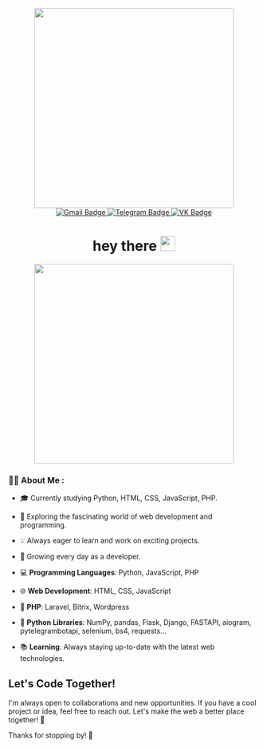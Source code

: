 <div id="header" align="center">
  <img src="https://media.giphy.com/media/D7z8JfNANqahW/giphy.gif" width="400"/>
</div>

<div id="badges" align="center">
  <a href="beloglazov.constantin@gmail.com">
    <img src="https://img.shields.io/badge/Gmail-D14836?style=for-the-badge&logo=gmail&logoColor=white" alt="Gmail Badge"/>
  </a>
  <a href="https://t.me/hardt0x1c">
    <img src="https://img.shields.io/badge/Telegram-2CA5E0?style=for-the-badge&logo=telegram&logoColor=white" alt="Telegram Badge"/>
  </a>
  <a href="https://vk.com/hate_light">
    <img src="https://img.shields.io/badge/вконтакте-%232E87FB.svg?&style=for-the-badge&logo=vk&logoColor=white" alt="VK Badge"/>
  </a>
  <h1>
  hey there
  <img src="https://media.giphy.com/media/hvRJCLFzcasrR4ia7z/giphy.gif" width="30px"/>
  </h1>
</div>
<div align="center">
  <img src="https://media.giphy.com/media/5qcnRWFWfZyXC/giphy.gif" width="400"/>
</div>

### :man_technologist: About Me :

- 🎓 Currently studying Python, HTML, CSS, JavaScript, PHP.
- 🚀 Exploring the fascinating world of web development and programming.
- 💡 Always eager to learn and work on exciting projects.
- 🌱 Growing every day as a developer.

- 💻 **Programming Languages**: Python, JavaScript, PHP
- 🌐 **Web Development**: HTML, CSS, JavaScript
- 🐉 **PHP**: Laravel, Bitrix, Wordpress
- 🐍 **Python Libraries**: NumPy, pandas, Flask, Django, FASTAPI, aiogram, pytelegrambotapi, selenium, bs4, requests...
- 📚 **Learning**: Always staying up-to-date with the latest web technologies.

## Let's Code Together!

I'm always open to collaborations and new opportunities. If you have a cool project or idea, feel free to reach out. Let's make the web a better place together! 💪

Thanks for stopping by! 🚀
